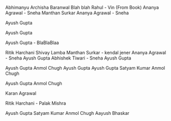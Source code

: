Abhimanyu
Archisha Baranwal
Blah blah
Rahul - Vin (From Book)
Ananya Agrawal - Sneha
Manthan Surkar
Ananya Agrawal - Sneha

Ayush Gupta

Ayush Gupta

Ayush Gupta - BlaBlaBlaa

Ritik Harchani
Shivay Lamba
Manthan Surkar - kendal jener
Ananya Agrawal - Sneha
Ayush Gupta
Abhishek Tiwari - Sneha
Ayush Gupta

Ayush Gupta
Anmol Chugh
Ayush Gupta
Ayush Gupta
Satyam Kumar
Anmol Chugh

Ayush Gupta
Anmol Chugh

Karan Agrawal

Ritik Harchani - Palak Mishra

Ayush Gupta
Satyam Kumar
Anmol Chugh
Aayush Bhaskar



